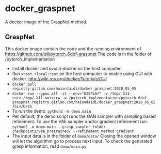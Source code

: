 # docker_graspnet

A docker image of the GraspNet method.


## GraspNet
This docker image contain the code and the running environment of https://github.com/jsll/pytorch_6dof-graspnet
The code is in the folder of /pytorch_implementation

* Install docker and nvidia-docker on the host computer.
* Run `xhost +local:root` on the host computer to enable using GUI with docker.
  http://wiki.ros.org/docker/Tutorials/GUI
* `docker pull registry.gitlab.com/haiandaidi/docker_graspnet:2020_05_05`
* `docker run --gpus all -it --env="DISPLAY" -v /tmp/.X11-unix:/tmp/.X11-unix:rw -w /pytorch_implementation/pytorch_6dof-graspnet registry.gitlab.com/haiandaidi/docker_graspnet:2020_05_05 /bin/bash`
* To run the demo:
  `python3 -m demo.main`
* Per default, the demo script runs the GAN sampler with sampling based refinement. To use the VAE sampler and/or gradient refinement run:
  `python3 -m demo.main --grasp_sampler_folder checkpoints/vae_pretrained/ --refinement_method gradient`
* The input data is in the folder of `demo/data/`
  Closing the opened window will let the algorithm go to process next input.
  To check the generated grasp information, read `demo/main.py`